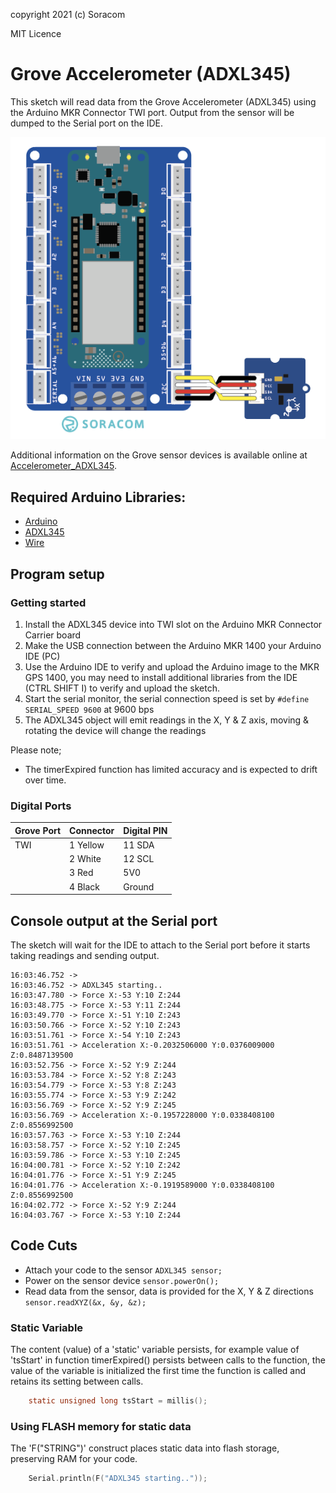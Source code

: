 copyright 2021 (c) Soracom

MIT Licence

# Grove Accelerometer (ADXL345)
This sketch will read data from the Grove Accelerometer (ADXL345) using the Arduino MKR Connector TWI port.  Output from the sensor will be dumped to the Serial port on the IDE.

![photo_grove_accelerometer](../../content/soracom-grove-accel.png)

Additional information on the Grove sensor devices is available online at [Accelerometer_ADXL345](https://github.com/Seeed-Studio/Accelerometer_ADXL345).

## Required Arduino Libraries:

- [Arduino](https://github.com/arduino/Arduino)
- [ADXL345](https://github.com/Seeed-Studio/Accelerometer_ADXL345)
- [Wire](https://github.com/arduino/ArduinoCore-avr/tree/master/libraries/Wire)

## Program setup

### Getting started

1. Install the ADXL345 device into TWI slot on the Arduino MKR Connector Carrier board
1. Make the USB connection between the Arduino MKR 1400 your Arduino IDE (PC)
1. Use the Arduino IDE to verify and upload the Arduino image to the MKR GPS 1400, you may need to install additional libraries from the IDE (CTRL SHIFT I) to verify and upload the sketch.
1. Start the serial monitor, the serial connection speed is set by `#define SERIAL_SPEED 9600` at 9600 bps
1. The ADXL345 object will emit readings in the X, Y & Z axis, moving & rotating the device will change the readings

Please note;
- The timerExpired function has limited accuracy and is expected to drift over time.

### Digital Ports

|Grove Port	    |Connector	|Digital PIN|
|---------------|-----------|-----------|
|TWI            |1 Yellow	| 11	SDA |
|		        |2 White    | 12	SCL |
|		        |3 Red      | 5V0       |
|		        |4 Black	| Ground    |

## Console output at the Serial port
The sketch will wait for the IDE to attach to the Serial port before it starts taking readings and sending output.

```text
16:03:46.752 ->
16:03:46.752 -> ADXL345 starting..
16:03:47.780 -> Force X:-53 Y:10 Z:244
16:03:48.775 -> Force X:-53 Y:11 Z:244
16:03:49.770 -> Force X:-51 Y:10 Z:243
16:03:50.766 -> Force X:-52 Y:10 Z:243
16:03:51.761 -> Force X:-54 Y:10 Z:243
16:03:51.761 -> Acceleration X:-0.2032506000 Y:0.0376009000 Z:0.8487139500
16:03:52.756 -> Force X:-52 Y:9 Z:244
16:03:53.784 -> Force X:-52 Y:8 Z:243
16:03:54.779 -> Force X:-53 Y:8 Z:243
16:03:55.774 -> Force X:-53 Y:9 Z:242
16:03:56.769 -> Force X:-52 Y:9 Z:245
16:03:56.769 -> Acceleration X:-0.1957228000 Y:0.0338408100 Z:0.8556992500
16:03:57.763 -> Force X:-53 Y:10 Z:244
16:03:58.757 -> Force X:-52 Y:10 Z:245
16:03:59.786 -> Force X:-53 Y:10 Z:245
16:04:00.781 -> Force X:-52 Y:10 Z:242
16:04:01.776 -> Force X:-51 Y:9 Z:245
16:04:01.776 -> Acceleration X:-0.1919589000 Y:0.0338408100 Z:0.8556992500
16:04:02.772 -> Force X:-52 Y:9 Z:244
16:04:03.767 -> Force X:-53 Y:10 Z:244
```

## Code Cuts
- Attach your code to the sensor `ADXL345 sensor;`
- Power on the sensor device `sensor.powerOn();`
- Read data from the sensor, data is provided for the X, Y & Z directions `sensor.readXYZ(&x, &y, &z);`

### Static Variable
The content (value) of a 'static' variable persists, for example value of 'tsStart' in function timerExpired() persists between calls to the function, the value of the variable is initialized the first time the function is called and retains its setting between calls.

```c
	static unsigned long tsStart = millis();
```

### Using FLASH memory for static data
The 'F("STRING")' construct places static data into flash storage, preserving RAM for your code.

```c
	Serial.println(F("ADXL345 starting.."));
```
